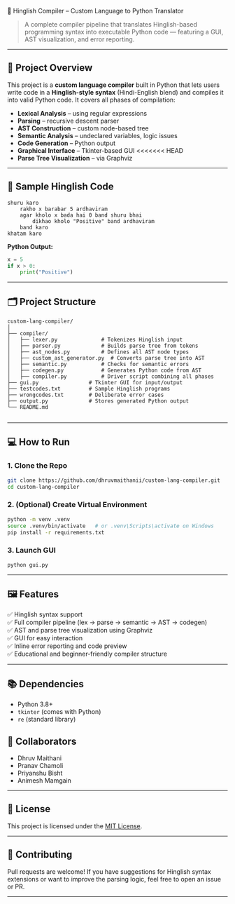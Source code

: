 🧠 Hinglish Compiler – Custom Language to Python Translator

> A complete compiler pipeline that translates Hinglish-based programming syntax into executable Python code — featuring a GUI, AST visualization, and error reporting.

---

## 📌 Project Overview

This project is a **custom language compiler** built in Python that lets users write code in a **Hinglish-style syntax** (Hindi-English blend) and compiles it into valid Python code. It covers all phases of compilation:

- **Lexical Analysis** – using regular expressions
- **Parsing** – recursive descent parser
- **AST Construction** – custom node-based tree
- **Semantic Analysis** – undeclared variables, logic issues
- **Code Generation** – Python output
- **Graphical Interface** – Tkinter-based GUI
<<<<<<< HEAD
- **Parse Tree Visualization** – via Graphviz

---

## 🧪 Sample Hinglish Code

```hinglish
shuru karo
    rakho x barabar 5 ardhaviram
    agar kholo x bada hai 0 band shuru bhai
        dikhao kholo "Positive" band ardhaviram
    band karo
khatam karo
```

**Python Output:**
```python
x = 5
if x > 0:
    print("Positive")
```

---

## 🗂️ Project Structure

```
custom-lang-compiler/
│
├── compiler/
│   ├── lexer.py              # Tokenizes Hinglish input
│   ├── parser.py             # Builds parse tree from tokens
│   ├── ast_nodes.py          # Defines all AST node types
│   ├── custom_ast_generator.py  # Converts parse tree into AST
│   ├── semantic.py           # Checks for semantic errors
│   ├── codegen.py            # Generates Python code from AST
│   ├── compiler.py           # Driver script combining all phases
├── gui.py                # Tkinter GUI for input/output
├── testcodes.txt         # Sample Hinglish programs
├── wrongcodes.txt        # Deliberate error cases
├── output.py             # Stores generated Python output
└── README.md            
      
```

---

## 💻 How to Run

### 1. Clone the Repo

```bash
git clone https://github.com/dhruvmaithanii/custom-lang-compiler.git
cd custom-lang-compiler
```

### 2. (Optional) Create Virtual Environment

```bash
python -m venv .venv
source .venv/bin/activate   # or .venv\Scripts\activate on Windows
pip install -r requirements.txt
```

### 3. Launch GUI

```bash
python gui.py
```

---

## 🖼️ Features

✅ Hinglish syntax support  
✅ Full compiler pipeline (lex → parse → semantic → AST → codegen)  
✅ AST and parse tree visualization using Graphviz  
✅ GUI for easy interaction  
✅ Inline error reporting and code preview  
✅ Educational and beginner-friendly compiler structure

---

## 📚 Dependencies

- Python 3.8+
- `tkinter` (comes with Python)
- `re` (standard library)

## 🤝 Collaborators

- Dhruv Maithani  
- Pranav Chamoli  
- Priyanshu Bisht
- Animesh Mamgain

---

## 📜 License

This project is licensed under the [MIT License](LICENSE).

---

## 🙌 Contributing

Pull requests are welcome! If you have suggestions for Hinglish syntax extensions or want to improve the parsing logic, feel free to open an issue or PR.

---
